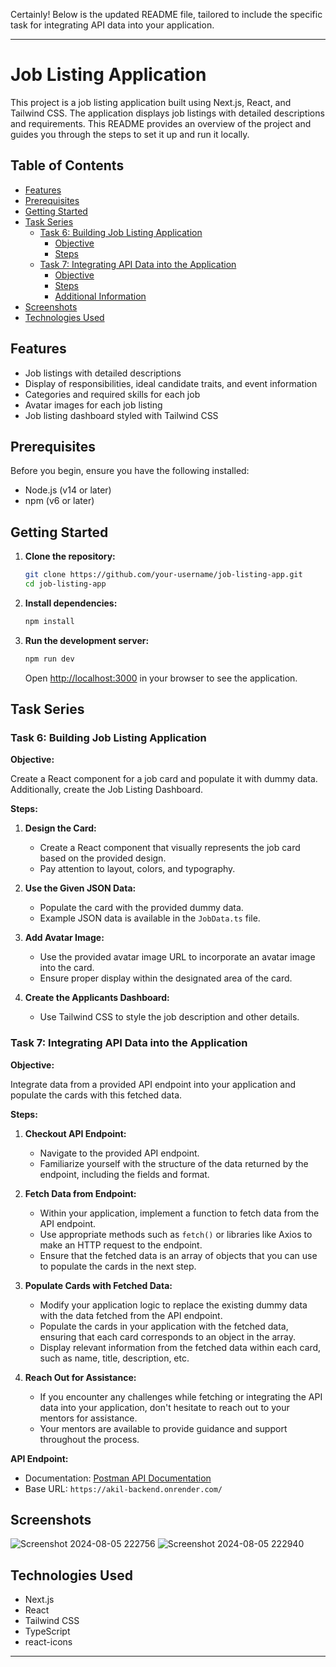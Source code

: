 Certainly! Below is the updated README file, tailored to include the specific task for integrating API data into your application.

---

# Job Listing Application

This project is a job listing application built using Next.js, React, and Tailwind CSS. The application displays job listings with detailed descriptions and requirements. This README provides an overview of the project and guides you through the steps to set it up and run it locally.

## Table of Contents

- [Features](#features)
- [Prerequisites](#prerequisites)
- [Getting Started](#getting-started)
- [Task Series](#task-series)
  - [Task 6: Building Job Listing Application](#task-6-building-job-listing-application)
    - [Objective](#objective)
    - [Steps](#steps)
  - [Task 7: Integrating API Data into the Application](#task-7-integrating-api-data-into-the-application)
    - [Objective](#objective-1)
    - [Steps](#steps-1)
    - [Additional Information](#additional-information)
- [Screenshots](#screenshots)
- [Technologies Used](#technologies-used)

## Features

- Job listings with detailed descriptions
- Display of responsibilities, ideal candidate traits, and event information
- Categories and required skills for each job
- Avatar images for each job listing
- Job listing dashboard styled with Tailwind CSS

## Prerequisites

Before you begin, ensure you have the following installed:

- Node.js (v14 or later)
- npm (v6 or later)

## Getting Started

1. **Clone the repository:**

    ```bash
    git clone https://github.com/your-username/job-listing-app.git
    cd job-listing-app
    ```

2. **Install dependencies:**

    ```bash
    npm install
    ```

3. **Run the development server:**

    ```bash
    npm run dev
    ```

    Open [http://localhost:3000](http://localhost:3000) in your browser to see the application.

## Task Series

### Task 6: Building Job Listing Application

**Objective:**

Create a React component for a job card and populate it with dummy data. Additionally, create the Job Listing Dashboard.

**Steps:**

1. **Design the Card:**
   - Create a React component that visually represents the job card based on the provided design.
   - Pay attention to layout, colors, and typography.

2. **Use the Given JSON Data:**
   - Populate the card with the provided dummy data.
   - Example JSON data is available in the `JobData.ts` file.

3. **Add Avatar Image:**
   - Use the provided avatar image URL to incorporate an avatar image into the card.
   - Ensure proper display within the designated area of the card.

4. **Create the Applicants Dashboard:**
   - Use Tailwind CSS to style the job description and other details.

### Task 7: Integrating API Data into the Application

**Objective:**

Integrate data from a provided API endpoint into your application and populate the cards with this fetched data.

**Steps:**

1. **Checkout API Endpoint:**
   - Navigate to the provided API endpoint.
   - Familiarize yourself with the structure of the data returned by the endpoint, including the fields and format.

2. **Fetch Data from Endpoint:**
   - Within your application, implement a function to fetch data from the API endpoint.
   - Use appropriate methods such as `fetch()` or libraries like Axios to make an HTTP request to the endpoint.
   - Ensure that the fetched data is an array of objects that you can use to populate the cards in the next step.

3. **Populate Cards with Fetched Data:**
   - Modify your application logic to replace the existing dummy data with the data fetched from the API endpoint.
   - Populate the cards in your application with the fetched data, ensuring that each card corresponds to an object in the array.
   - Display relevant information from the fetched data within each card, such as name, title, description, etc.

4. **Reach Out for Assistance:**
   - If you encounter any challenges while fetching or integrating the API data into your application, don't hesitate to reach out to your mentors for assistance.
   - Your mentors are available to provide guidance and support throughout the process.


**API Endpoint:**
- Documentation: [Postman API Documentation](https://documenter.getpostman.com/view/27955515/2sA3rwMEUX)
- Base URL: `https://akil-backend.onrender.com/`


## Screenshots

![Screenshot 2024-08-05 222756](https://github.com/user-attachments/assets/491b18e0-5c88-4dd9-81a3-f7ce95b0c209)
![Screenshot 2024-08-05 222940](https://github.com/user-attachments/assets/3f583dc1-9fa2-4bbf-9a8a-590b492fe5ef)



## Technologies Used

- Next.js
- React
- Tailwind CSS
- TypeScript
- react-icons

---

